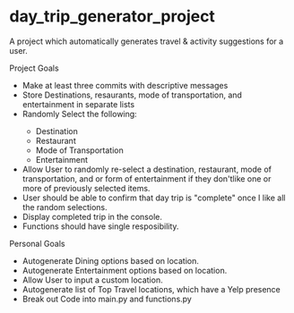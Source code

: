 # day_trip_generator_project
A project which automatically generates travel & activity suggestions for a user.

<p>
Project Goals
<ul>
    <li>Make at least three commits with descriptive messages</li>
    <li>Store Destinations, resaurants, mode of transportation, and entertainment in separate lists</li>
    <li>Randomly Select the following:</li>
        <ul>
            <li>Destination</li>
            <li>Restaurant</li>
            <li>Mode of Transportation</li>
            <li>Entertainment</li>
        </ul>
    <li>Allow User to randomly re-select a destination, restaurant, mode of transportation, and or form of entertainment if they don'tlike one or more of previously selected items.</li>
    <li>User should be able to confirm that day trip is "complete" once I like all the random selections.</li>
    <li>Display completed trip in the console.</li>
    <li>Functions should have single resposibility.</li>
</ul>
</p>
<p>Personal Goals</p>
<ul>
<li>Autogenerate Dining options based on location.</li>
<li>Autogenerate Entertainment options based on location.</li>
<li>Allow User to input a custom location.</li>
<li>Autogenerate list of Top Travel locations, which have a Yelp presence</li>
<li>Break out Code into main.py and functions.py</li>
</ul>
